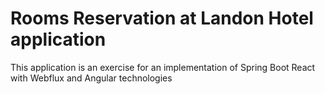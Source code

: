 # Rooms Reservation at Landon Hotel application 

This application is an exercise for an implementation of Spring Boot React with Webflux and Angular technologies

